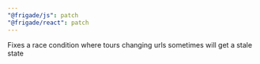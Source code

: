 ```yaml
---
"@frigade/js": patch
"@frigade/react": patch
---
```


Fixes a race condition where tours changing urls sometimes will get a stale state
